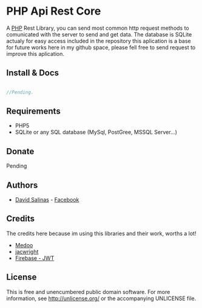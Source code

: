 PHP Api Rest Core
===========

A [PHP](http://www.php.net) Rest Library, you can send most common http request methods to comunicated with the server to send and get data. The database is SQLite actualy for easy access included in the repository this aplication is a base for future works here in my github space, please fell free to send request to improve this aplication.

Install & Docs
-------------

``` PHP

//Pending.

```

Requirements
------------

* PHP5
* SQLite or any SQL database (MySql, PostGree, MSSQL Server...)

Donate
------

Pending

Authors
-------

* [David Salinas](http://github.com/saotand) - [Facebook](http://facebook.com/saotand)

Credits
-------

The credits here because im using this libraries and their work, worths a lot!

* [Medoo](http://medoo.in/)
* [jacwright](https://github.com/jacwright/RestServer)
* [Firebase - JWT](https://github.com/firebase/php-jwt)

License
-------

This is free and unencumbered public domain software. For more
information, see <http://unlicense.org/> or the accompanying UNLICENSE file.
